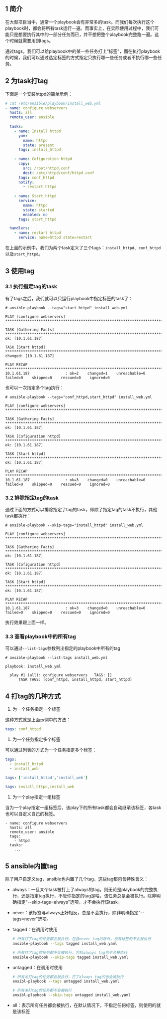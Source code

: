 ## 1 简介

在大型项目当中，通常一个playbook会有非常多的task。而我们每次执行这个playbook时，都会将所有task运行一遍。而事实上，在实际使用过程中，我们可能只是想要执行其中的一部分任务而已，并不想把整个playbook完整跑一遍。这个时候就需要用到tags。

通过tags，我们可以给playbook中的某一些任务打上“标签”，而在执行playbook的时候，我们可以通过选定标签的方式指定只执行哪一些任务或者不执行哪一些任务。

## 2 为task打tag

下面是一个安装httpd的简单示例：

```yaml
# cat /etc/ansible/playbook/install_web.yml
- name: configure webservers 
  hosts: all
  remote_user: ansible
  
  tasks:
    - name: Install httpd
      yum: 
        name: httpd
        state: present
      tags: install_httpd
        
    - name: Cofiguration httpd
      copy: 
        src: /root/httpd.conf 
        dest: /etc/httpd/conf/httpd.conf
      tags: conf_httpd   
      notify:
        - restart httpd
        
    - name: Start httpd
      service: 
        name: httpd 
        state: started 
        enabled: no
      tags: start_httpd

  handlers:
    - name: restart httpd
      service: name=httpd state=restart
```

在上面的示例中，我们为两个task定义了三个tags：`install_httpd`、`conf_httpd`以及`start_httpd`。

## 3 使用tag

### 3.1 执行指定tag的task

有了tags之后，我们就可以只运行playbook中指定标签的task了：

```
# ansible-playbook --tags="start_httpd" install_web.yml 

PLAY [configure webservers] *************************************************************************************************************************************************

TASK [Gathering Facts] ******************************************************************************************************************************************************
ok: [10.1.61.187]

TASK [Start httpd] **********************************************************************************************************************************************************
changed: [10.1.61.187]

PLAY RECAP ******************************************************************************************************************************************************************
10.1.61.187                : ok=2    changed=1    unreachable=0    failed=0    skipped=0    rescued=0    ignored=0  
```

也可以一次指定多个tag执行：

```
# ansible-playbook --tags="conf_httpd,start_httpd" install_web.yml     

PLAY [configure webservers] *************************************************************************************************************************************************

TASK [Gathering Facts] ******************************************************************************************************************************************************
ok: [10.1.61.187]

TASK [Cofiguration httpd] ***************************************************************************************************************************************************
ok: [10.1.61.187]

TASK [Start httpd] **********************************************************************************************************************************************************
ok: [10.1.61.187]

PLAY RECAP ******************************************************************************************************************************************************************
10.1.61.187                : ok=3    changed=0    unreachable=0    failed=0    skipped=0    rescued=0    ignored=0 
```

### 3.2 排除指定tag的task

通过下面的方式可以排除指定了tag的task，即除了指定tag的task不执行，其他task都执行：

```
# ansible-playbook --skip-tags="install_httpd" install_web.yml                           

PLAY [configure webservers] *************************************************************************************************************************************************

TASK [Gathering Facts] ******************************************************************************************************************************************************
ok: [10.1.61.187]

TASK [Cofiguration httpd] ***************************************************************************************************************************************************
ok: [10.1.61.187]

TASK [Start httpd] **********************************************************************************************************************************************************
ok: [10.1.61.187]

PLAY RECAP ******************************************************************************************************************************************************************
10.1.61.187                : ok=3    changed=0    unreachable=0    failed=0    skipped=0    rescued=0    ignored=0 
```

执行效果跟上面一样。

### 3.3 查看playbook中的所有tag

可以通过`--list-tags`参数列出指定的playbook中所有的tag

```
# ansible-playbook --list-tags install_web.yml                          

playbook: install_web.yml

  play #1 (all): configure webservers   TAGS: []
      TASK TAGS: [conf_httpd, install_httpd, start_httpd]
```

## 4 打tag的几种方式

1. 为一个任务指定一个标签

这种方式就是上面示例中的方法：

```yaml
tags: conf_httpd
```

1. 为一个任务指定多个标签

可以通过列表的方式为一个任务指定多个标签：

```yaml
tags:
  - install_httpd
  - install_web
  
tags: ['install_httpd','install_web']

tags: install_httpd,install_web
```

1. 为一个play指定一组标签

当为一个play指定一组标签后，该play下的所有task都会自动继承该标签，各task也可以自定义自己的标签。

```
- name: configure webservers 
  hosts: all
  remote_user: ansible
  tags: 
    - httpd
  tasks:
    ...
```

## 5 ansible内置tag

除了用户自定义tag，ansible也内置了几个tag，这些tag都包含特殊含义：

- always：一旦某个task被打上了always的tag，则无论是playbook的完整执行，还是指定tag执行，不管你指定的tag是啥，该任务总是会被执行。除非明确指定"--skip-tags=always"选项，才不会执行该task。

- never：该标签与always正好相反，总是不会执行，除非明确指定"--tags=never"选项。

- tagged：在调用时使用

  ```sh
  # 所有打了tag的任务都会被执行，包含never tag的除外，没有标签的不会被执行
  ansible-playbook --tags tagged install_web.yaml 
  
  # 所有打了tag的任务都不会被执行，包括always tag也不会被执行
  ansible-playbook --skip-tags tagged install_web.yaml
  ```

- untagged：在调用时使用

  ```sh
  # 所有未打tag的任务都会被执行，打了always tag的也会被执行
  ansibl-playbook --tags untagged install_web.yaml
  
  # 所有未打tag的任务都不会被执行
  ansibl-playbook --skip-tags untagged install_web.yaml
  ```

- all：表示所有任务都会被执行，在默认情况下，不指定任何标签，则使用的就是该标签